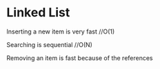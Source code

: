 # Linked List

Inserting a new item is very fast //O(1)

Searching is sequential //O(N)

Removing an item is fast because of the references
